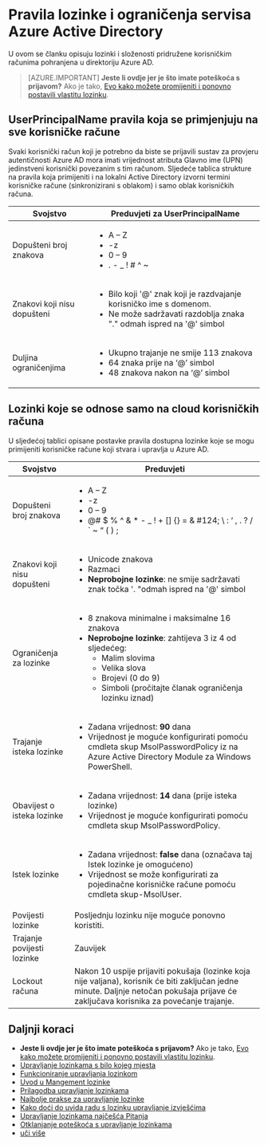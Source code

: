 <properties
    pageTitle="Pravila lozinke i ograničenja servisa Azure Active Directory | Microsoft Azure"
    description="U članku se opisuje pravila koja se primjenjuju na lozinke u Azure Active Directory, uključujući dopuštenih znakova, Duljina i isteka"
  services="active-directory"
    documentationCenter=""
    authors="curtand"
    manager="femila"
    editor=""/>

<tags
    ms.service="active-directory"
    ms.workload="identity"
    ms.tgt_pltfrm="na"
    ms.devlang="na"
    ms.topic="article"
    ms.date="10/04/2016"
    ms.author="curtand"/>


# <a name="password-policies-and-restrictions-in-azure-active-directory"></a>Pravila lozinke i ograničenja servisa Azure Active Directory

U ovom se članku opisuju lozinki i složenosti pridružene korisničkim računima pohranjena u direktoriju Azure AD.

> [AZURE.IMPORTANT] **Jeste li ovdje jer je što imate poteškoća s prijavom?** Ako je tako, [Evo kako možete promijeniti i ponovno postavili vlastitu lozinku](active-directory-passwords-update-your-own-password.md).

## <a name="userprincipalname-policies-that-apply-to-all-user-accounts"></a>UserPrincipalName pravila koja se primjenjuju na sve korisničke račune

Svaki korisnički račun koji je potrebno da biste se prijavili sustav za provjeru autentičnosti Azure AD mora imati vrijednost atributa Glavno ime (UPN) jedinstveni korisnički povezanim s tim računom. Sljedeće tablica strukture na pravila koja primijeniti i na lokalni Active Directory izvorni termini korisničke račune (sinkronizirani s oblakom) i samo oblak korisničkih računa.

|   Svojstvo           |     Preduvjeti za UserPrincipalName  |
|   ----------------------- |   ----------------------- |
|  Dopušteni broj znakova    |  <ul> <li>A – Z</li> <li>-z </li><li>0 – 9</li> <li> . - \_ ! \# ^ \~</li></ul> |
|  Znakovi koji nisu dopušteni  | <ul> <li>Bilo koji '@' znak koji je razdvajanje korisničko ime s domenom.</li> <li>Ne može sadržavati razdoblja znaka "." odmah ispred na '@' simbol</li></ul> |
| Duljina ograničenjima  |       <ul> <li>Ukupno trajanje ne smije 113 znakova</li><li>64 znaka prije na ‘@’ simbol</li><li>48 znakova nakon na ‘@’ simbol</li></ul>

## <a name="password-policies-that-apply-only-to-cloud-user-accounts"></a>Lozinki koje se odnose samo na cloud korisničkih računa

U sljedećoj tablici opisane postavke pravila dostupna lozinke koje se mogu primijeniti korisničke račune koji stvara i upravlja u Azure AD.

|  Svojstvo       |    Preduvjeti          |
|   ----------------------- |   ----------------------- |
|  Dopušteni broj znakova   |   <ul><li>A – Z</li><li>-z </li><li>0 – 9</li> <li>@# $ % ^ & * - _ ! + [] {} = & #124; \ : ‘ , . ? / ` ~ “ ( ) ;</li></ul> |
|  Znakovi koji nisu dopušteni   |       <ul><li>Unicode znakova</li><li>Razmaci</li><li> **Neprobojne lozinke**: ne smije sadržavati znak točka '. "odmah ispred na '@' simbol</li></ul> |
|   Ograničenja za lozinke | <ul><li>8 znakova minimalne i maksimalne 16 znakova</li><li>**Neprobojne lozinke**: zahtijeva 3 iz 4 od sljedećeg:<ul><li>Malim slovima</li><li>Velika slova</li><li>Brojevi (0 do 9)</li><li>Simboli (pročitajte članak ograničenja lozinku iznad)</li></ul></li></ul> |
| Trajanje isteka lozinke      | <ul><li>Zadana vrijednost: **90** dana </li><li>Vrijednost je moguće konfigurirati pomoću cmdleta skup MsolPasswordPolicy iz na Azure Active Directory Module za Windows PowerShell.</li></ul> |
| Obavijest o isteka lozinke |  <ul><li>Zadana vrijednost: **14** dana (prije isteka lozinke)</li><li>Vrijednost je moguće konfigurirati pomoću cmdleta skup MsolPasswordPolicy.</li></ul> |
| Istek lozinke |  <ul><li>Zadana vrijednost: **false** dana (označava taj Istek lozinke je omogućeno) </li><li>Vrijednost se može konfigurirati za pojedinačne korisničke račune pomoću cmdleta skup-MsolUser. </li></ul> |
|  Povijesti lozinke  | Posljednju lozinku nije moguće ponovno koristiti. |
|  Trajanje povijesti lozinke | Zauvijek |
|  Lockout računa | Nakon 10 uspije prijaviti pokušaja (lozinke koja nije valjana), korisnik će biti zaključan jedne minute. Daljnje netočan pokušaja prijave će zaključava korisnika za povećanje trajanje. |


## <a name="next-steps"></a>Daljnji koraci

* **Jeste li ovdje jer je što imate poteškoća s prijavom?** Ako je tako, [Evo kako možete promijeniti i ponovno postavili vlastitu lozinku](active-directory-passwords-update-your-own-password.md).
* [Upravljanje lozinkama s bilo kojeg mjesta](active-directory-passwords.md)
* [Funkcioniranje upravljanja lozinkom](active-directory-passwords-how-it-works.md)
* [Uvod u Mangement lozinke](active-directory-passwords-getting-started.md)
* [Prilagodba upravljanje lozinkama](active-directory-passwords-customize.md)
* [Najbolje prakse za upravljanje lozinke](active-directory-passwords-best-practices.md)
* [Kako doći do uvida radu s lozinku upravljanje izvješćima](active-directory-passwords-get-insights.md)
* [Upravljanje lozinkama najčešća Pitanja](active-directory-passwords-faq.md)
* [Otklanjanje poteškoća s upravljanje lozinkama](active-directory-passwords-troubleshoot.md)
* [uči više](active-directory-passwords-learn-more.md)
